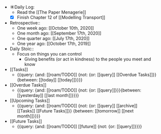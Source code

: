 - ☀️Daily Log:
    - Read the [[The Paper Menagerie]]
    - [x] Finish Chapter 12 of [[Modelling Transport]]
- Retrospective::
    - One week ago: [[October 10th, 2020]]
    - One month ago: [[September 17th, 2020]]
    - One quarter ago: [[July 17th, 2020]]
    - One year ago: [[October 17th, 2019]]
- Daily Stoic::
    - Focus on things you can control
        - Giving benefits (or act in kindness) to the people you meet and know
- [[Tasks]]
    - {{query: {and: [[roam/TODO]] {not: {or: [[query]] [[Overdue Tasks]]}} {between: [[today]] [[today]]}}}}
- [[Overdue Tasks]]
    - {{query: {and: [[roam/TODO]] {not: {or: [[query]]}}}{between: [[yesterday]] [[last month]]}}}}
- [[Upcoming Tasks]]
    - {{query: {and: [[roam/TODO]] {not: {or: [[query]] [[archive]] [[Tasks]] [[Future Tasks]]}} {between: [[tomorrow]] [[next month]]}}}}
- [[Future Tasks]]
    - {{query: {and: [[roam/TODO]] [[future]] {not: {or: [[query]]}}}}
